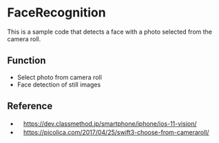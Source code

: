 # FaceRecognition
This is a sample code that detects a face with a photo selected from the camera roll.

## Function
* Select photo from camera roll
* Face detection of still images

## Reference
* 　https://dev.classmethod.jp/smartphone/iphone/ios-11-vision/
* 　https://picolica.com/2017/04/25/swift3-choose-from-cameraroll/
 
